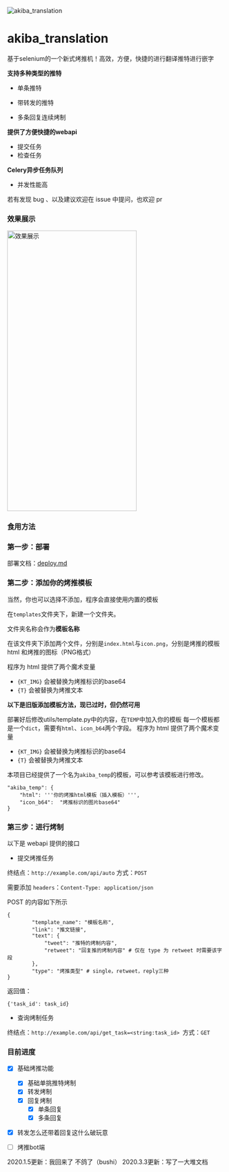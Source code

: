 ![akiba_translation](https://socialify.git.ci/Akegarasu/akiba_translation/image?description=1&forks=1&issues=1&language=1&logo=https%3A%2F%2Fs3.ax1x.com%2F2021%2F02%2F25%2FyvLBJe.png&owner=1&pulls=1&stargazers=1&theme=Light)
# akiba_translation

基于selenium的一个新式烤推机！高效，方便，快捷的进行翻译推特进行嵌字

**支持多种类型的推特**

- 单条推特

- 带转发的推特

- 多条回复连续烤制


**提供了方便快捷的webapi**

- 提交任务
- 检查任务

**Celery异步任务队列**

- 并发性能高

若有发现 bug 、以及建议欢迎在 issue 中提问，也欢迎 pr


### 效果展示
<img src="https://i.loli.net/2021/03/06/nRigC8PksdNXA2u.png"  width="300" height="650" alt="效果展示">

### 食用方法

### 第一步：部署

部署文档：[deploy.md](https://github.com/Akegarasu/akiba_translation/blob/main/docs/deploy.md)

### 第二步：添加你的烤推模板

当然，你也可以选择不添加，程序会直接使用内置的模板

在`templates`文件夹下，新建一个文件夹。

文件夹名称会作为**模板名称**

在该文件夹下添加两个文件，分别是`index.html`与`icon.png`，分别是烤推的模板 html 和烤推的图标（PNG格式）

程序为 html 提供了两个魔术变量

- `{KT_IMG}` 会被替换为烤推标识的base64
- `{T}` 会被替换为烤推文本



**以下是旧版添加模板方法，现已过时，但仍然可用**

部署好后修改utils/template.py中的内容，在`TEMP`中加入你的模板
每一个模板都是一个`dict`，需要有`html`、`icon_b64`两个字段。
程序为 html 提供了两个魔术变量

- `{KT_IMG}` 会被替换为烤推标识的base64
- `{T}` 会被替换为烤推文本

本项目已经提供了一个名为`akiba_temp`的模板，可以参考该模板进行修改。
```python3
"akiba_temp": {
    "html": '''你的烤推html模板（插入模板）''',
    "icon_b64":  "烤推标识的图片base64"   
}
```

### 第三步：进行烤制

以下是 webapi 提供的接口

- 提交烤推任务

终结点：`http://example.com/api/auto`  方式：`POST` 

需要添加 `headers`：`Content-Type: application/json`

POST 的内容如下所示

```
{
        "template_name": "模板名称",
        "link": "推文链接",
        "text": {
            "tweet": "推特的烤制内容",
            "retweet": "回复推的烤制内容" # 仅在 type 为 retweet 时需要该字段
        },
        "type": "烤推类型" # single，retweet，reply三种
}
```

返回值：

```
{'task_id': task_id}
```



- 查询烤制任务

终结点：`http://example.com/api/get_task=<string:task_id> `方式：`GET` 

  

### 目前进度

- [x] 基础烤推功能
    - [x] 基础单挑推特烤制
    - [x] 转发烤制
    - [x] 回复烤制
        - [x] 单条回复
        - [x] 多条回复
- [x] 转发怎么还带着回复这什么破玩意
- [ ] 烤推bot端


2020.1.5更新：我回来了 不鸽了（bushi）
2020.3.3更新：写了一大堆文档